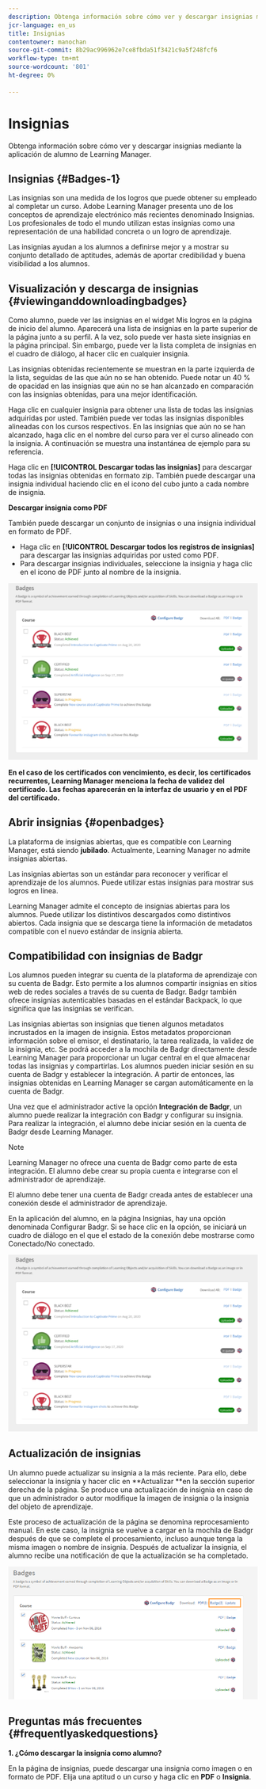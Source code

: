 ```yaml
---
description: Obtenga información sobre cómo ver y descargar insignias mediante la aplicación de alumno de Learning Manager.
jcr-language: en_us
title: Insignias
contentowner: manochan
source-git-commit: 8b29ac996962e7ce8fbda51f3421c9a5f248fcf6
workflow-type: tm+mt
source-wordcount: '801'
ht-degree: 0%

---
```




# Insignias

Obtenga información sobre cómo ver y descargar insignias mediante la aplicación de alumno de Learning Manager.

## Insignias {#Badges-1}

Las insignias son una medida de los logros que puede obtener su empleado al completar un curso. Adobe Learning Manager presenta uno de los conceptos de aprendizaje electrónico más recientes denominado Insignias. Los profesionales de todo el mundo utilizan estas insignias como una representación de una habilidad concreta o un logro de aprendizaje.

Las insignias ayudan a los alumnos a definirse mejor y a mostrar su conjunto detallado de aptitudes, además de aportar credibilidad y buena visibilidad a los alumnos.

## Visualización y descarga de insignias {#viewinganddownloadingbadges}

Como alumno, puede ver las insignias en el widget Mis logros en la página de inicio del alumno. Aparecerá una lista de insignias en la parte superior de la página junto a su perfil. A la vez, solo puede ver hasta siete insignias en la página principal. Sin embargo, puede ver la lista completa de insignias en el cuadro de diálogo, al hacer clic en cualquier insignia.

Las insignias obtenidas recientemente se muestran en la parte izquierda de la lista, seguidas de las que aún no se han obtenido. Puede notar un 40 % de opacidad en las insignias que aún no se han alcanzado en comparación con las insignias obtenidas, para una mejor identificación.

Haga clic en cualquier insignia para obtener una lista de todas las insignias adquiridas por usted. También puede ver todas las insignias disponibles alineadas con los cursos respectivos. En las insignias que aún no se han alcanzado, haga clic en el nombre del curso para ver el curso alineado con la insignia. A continuación se muestra una instantánea de ejemplo para su referencia.

Haga clic en **[!UICONTROL Descargar todas las insignias]** para descargar todas las insignias obtenidas en formato zip. También puede descargar una insignia individual haciendo clic en el icono del cubo junto a cada nombre de insignia.

**Descargar insignia como PDF**

También puede descargar un conjunto de insignias o una insignia individual en formato de PDF.

* Haga clic en **[!UICONTROL Descargar todos los registros de insignias]** para descargar las insignias adquiridas por usted como PDF.
* Para descargar insignias individuales, seleccione la insignia y haga clic en el icono de PDF junto al nombre de la insignia.

![](assets/badges.png)

**En el caso de los certificados con vencimiento, es decir, los certificados recurrentes, Learning Manager menciona la fecha de validez del certificado. Las fechas aparecerán en la interfaz de usuario y en el PDF del certificado.**

## Abrir insignias {#openbadges}

La plataforma de insignias abiertas, que es compatible con Learning Manager, está siendo **jubilado**. Actualmente, Learning Manager no admite insignias abiertas.

Las insignias abiertas son un estándar para reconocer y verificar el aprendizaje de los alumnos. Puede utilizar estas insignias para mostrar sus logros en línea.

Learning Manager admite el concepto de insignias abiertas para los alumnos. Puede utilizar los distintivos descargados como distintivos abiertos. Cada insignia que se descarga tiene la información de metadatos compatible con el nuevo estándar de insignia abierta.

## Compatibilidad con insignias de Badgr

Los alumnos pueden integrar su cuenta de la plataforma de aprendizaje con su cuenta de Badgr. Esto permite a los alumnos compartir insignias en sitios web de redes sociales a través de su cuenta de Badgr. Badgr también ofrece insignias autenticables basadas en el estándar Backpack, lo que significa que las insignias se verifican.

Las insignias abiertas son insignias que tienen algunos metadatos incrustados en la imagen de insignia. Estos metadatos proporcionan información sobre el emisor, el destinatario, la tarea realizada, la validez de la insignia, etc. Se podrá acceder a la mochila de Badgr directamente desde Learning Manager para proporcionar un lugar central en el que almacenar todas las insignias y compartirlas. Los alumnos pueden iniciar sesión en su cuenta de Badgr y establecer la integración. A partir de entonces, las insignias obtenidas en Learning Manager se cargan automáticamente en la cuenta de Badgr.

Una vez que el administrador active la opción **Integración de Badgr**, un alumno puede realizar la integración con Badgr y configurar su insignia. Para realizar la integración, el alumno debe iniciar sesión en la cuenta de Badgr desde Learning Manager.

>[!NOTE]
>
>Learning Manager no ofrece una cuenta de Badgr como parte de esta integración. El alumno debe crear su propia cuenta e integrarse con el administrador de aprendizaje.

El alumno debe tener una cuenta de Badgr creada antes de establecer una conexión desde el administrador de aprendizaje.

En la aplicación del alumno, en la página Insignias, hay una opción denominada Configurar Badgr. Si se hace clic en la opción, se iniciará un cuadro de diálogo en el que el estado de la conexión debe mostrarse como Conectado/No conectado.

![](assets/badges.png)

## Actualización de insignias

Un alumno puede actualizar su insignia a la más reciente. Para ello, debe seleccionar la insignia y hacer clic en **Actualizar **en la sección superior derecha de la página. Se produce una actualización de insignia en caso de que un administrador o autor modifique la imagen de insignia o la insignia del objeto de aprendizaje.

Este proceso de actualización de la página se denomina reprocesamiento manual. En este caso, la insignia se vuelve a cargar en la mochila de Badgr después de que se complete el procesamiento, incluso aunque tenga la misma imagen o nombre de insignia. Después de actualizar la insignia, el alumno recibe una notificación de que la actualización se ha completado.

![](assets/badge-update.png)

## Preguntas más frecuentes {#frequentlyaskedquestions}

**1. ¿Cómo descargar la insignia como alumno?**

En la página de insignias, puede descargar una insignia como imagen o en formato de PDF. Elija una aptitud o un curso y haga clic en **PDF** o **Insignia**.

